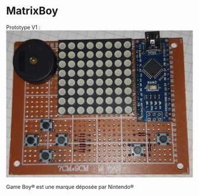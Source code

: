# MatrixBoy

Prototype V1 :
![Photographie du premier prototype](https://github.com/Marcussacapuces91/MatrixBoy/blob/master/20200416_153744.jpg "Prototype V1")




Game Boy® est une marque déposée par Nintendo®
